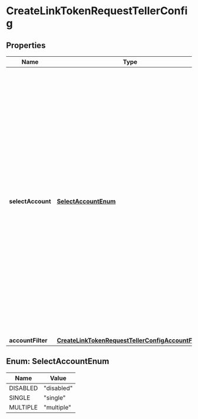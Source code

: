 

# CreateLinkTokenRequestTellerConfig


## Properties

| Name | Type | Description | Notes |
|------------ | ------------- | ------------- | -------------|
|**selectAccount** | [**SelectAccountEnum**](#SelectAccountEnum) | The mode of account selection: - &#39;disabled&#39;: automatically connect all the supported financial accounts associated with this user&#39;s account at the institution (default). - &#39;single&#39;: the user will see a list of supported financial accounts and will need to select one to connect - &#39;multiple&#39;: the user will see a list of supported financial accounts and will need to select one or more to connect |  [optional] |
|**accountFilter** | [**CreateLinkTokenRequestTellerConfigAccountFilter**](CreateLinkTokenRequestTellerConfigAccountFilter.md) |  |  [optional] |



## Enum: SelectAccountEnum

| Name | Value |
|---- | -----|
| DISABLED | &quot;disabled&quot; |
| SINGLE | &quot;single&quot; |
| MULTIPLE | &quot;multiple&quot; |



